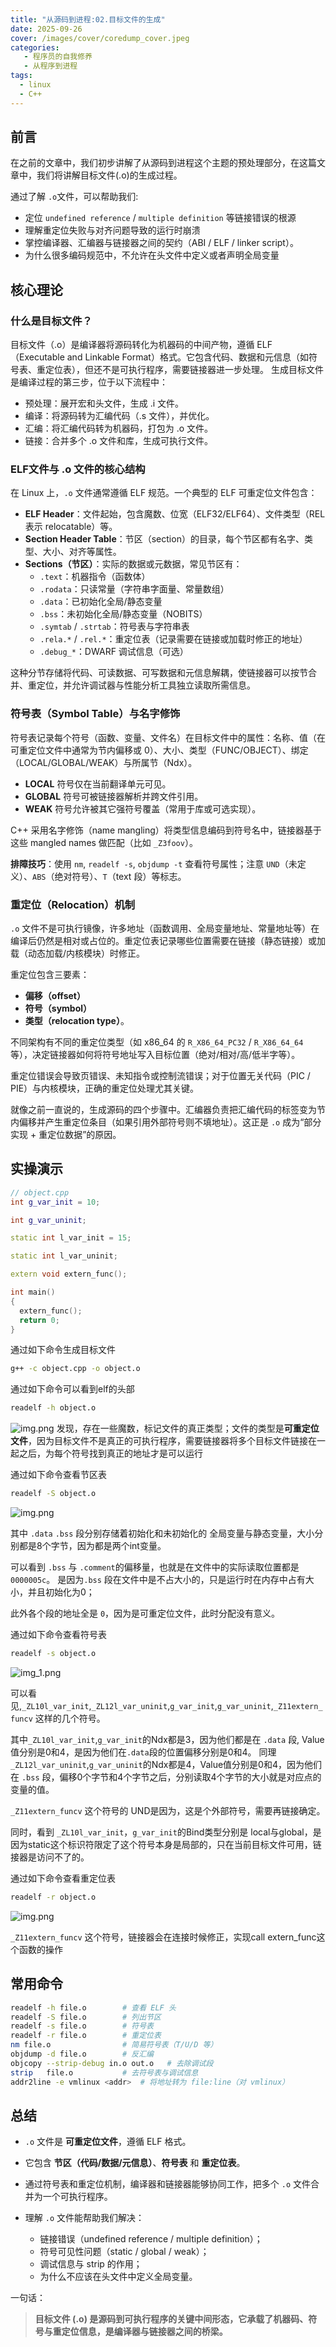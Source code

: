 ```yaml
---
title: "从源码到进程:02.目标文件的生成"
date: 2025-09-26
cover: /images/cover/coredump_cover.jpeg
categories:
   - 程序员的自我修养
   - 从程序到进程
tags:
  - linux
  - C++
---
```


## 前言

在之前的文章中，我们初步讲解了从源码到进程这个主题的预处理部分，在这篇文章中，我们将讲解目标文件(.o)的生成过程。

通过了解 `.o`文件，可以帮助我们:

- 定位 `undefined reference` / `multiple definition` 等链接错误的根源
- 理解重定位失败与对齐问题导致的运行时崩溃
- 掌控编译器、汇编器与链接器之间的契约（ABI / ELF / linker script）。
- 为什么很多编码规范中，不允许在头文件中定义或者声明全局变量

## 核心理论

### 什么是目标文件？
目标文件（.o）是编译器将源码转化为机器码的中间产物，遵循 ELF（Executable and Linkable Format）格式。它包含代码、数据和元信息（如符号表、重定位表），但还不是可执行程序，需要链接器进一步处理。
生成目标文件是编译过程的第三步，位于以下流程中：

* 预处理：展开宏和头文件，生成 .i 文件。
* 编译：将源码转为汇编代码（.s 文件），并优化。
* 汇编：将汇编代码转为机器码，打包为 .o 文件。
* 链接：合并多个 .o 文件和库，生成可执行文件。

### ELF文件与 .o 文件的核心结构

在 Linux 上，`.o` 文件通常遵循 ELF 规范。一个典型的 ELF 可重定位文件包含：

- **ELF Header**：文件起始，包含魔数、位宽（ELF32/ELF64）、文件类型（REL 表示 relocatable）等。
- **Section Header Table**：节区（section）的目录，每个节区都有名字、类型、大小、对齐等属性。
- **Sections（节区）**：实际的数据或元数据，常见节区有：
  - `.text`：机器指令（函数体）
  - `.rodata`：只读常量（字符串字面量、常量数组）
  - `.data`：已初始化全局/静态变量
  - `.bss`：未初始化全局/静态变量（NOBITS）
  - `.symtab` / `.strtab`：符号表与字符串表
  - `.rela.*` / `.rel.*`：重定位表（记录需要在链接或加载时修正的地址）
  - `.debug_*`：DWARF 调试信息（可选）

这种分节存储将代码、可读数据、可写数据和元信息解耦，使链接器可以按节合并、重定位，并允许调试器与性能分析工具独立读取所需信息。

### 符号表（Symbol Table）与名字修饰

符号表记录每个符号（函数、变量、文件名）在目标文件中的属性：名称、值（在可重定位文件中通常为节内偏移或 0）、大小、类型（FUNC/OBJECT）、绑定（LOCAL/GLOBAL/WEAK）与所属节（Ndx）。

- **LOCAL** 符号仅在当前翻译单元可见。
- **GLOBAL** 符号可被链接器解析并跨文件引用。
- **WEAK** 符号允许被其它强符号覆盖（常用于库或可选实现）。

C++ 采用名字修饰（name mangling）将类型信息编码到符号名中，链接器基于这些 mangled names 做匹配（比如 `_Z3foov`）。

**排障技巧**：使用 `nm`, `readelf -s`, `objdump -t` 查看符号属性；注意 `UND`（未定义）、`ABS`（绝对符号）、`T`（text 段）等标志。

### 重定位（Relocation）机制
`.o` 文件不是可执行镜像，许多地址（函数调用、全局变量地址、常量地址等）在编译后仍然是相对或占位的。重定位表记录哪些位置需要在链接（静态链接）或加载（动态加载/内核模块）时修正。

重定位包含三要素：
* **偏移（offset）**
* **符号（symbol）**
* **类型（relocation type）**。

不同架构有不同的重定位类型（如 x86_64 的 `R_X86_64_PC32` / `R_X86_64_64` 等），决定链接器如何将符号地址写入目标位置（绝对/相对/高/低半字等）。

重定位错误会导致页错误、未知指令或控制流错误；对于位置无关代码（PIC / PIE）与内核模块，正确的重定位处理尤其关键。

就像之前一直说的，生成源码的四个步骤中。汇编器负责把汇编代码的标签变为节内偏移并产生重定位条目（如果引用外部符号则不填地址）。这正是 `.o` 成为“部分实现 + 重定位数据”的原因。

## 实操演示

```c++
// object.cpp
int g_var_init = 10;

int g_var_uninit;

static int l_var_init = 15;

static int l_var_uninit;

extern void extern_func();

int main()
{
  extern_func();
  return 0;
}
```

通过如下命令生成目标文件
```bash
g++ -c object.cpp -o object.o
```

通过如下命令可以看到elf的头部
```bash
readelf -h object.o
```
![img.png](/images/p_to_p/o_h.png)
发现，存在一些魔数，标记文件的真正类型；文件的类型是**可重定位文件**，因为目标文件不是真正的可执行程序，需要链接器将多个目标文件链接在一起之后，为每个符号找到真正的地址才是可以运行

通过如下命令查看节区表
```bash
readelf -S object.o
```
![img.png](/images/p_to_p/o_S.png)

其中 `.data` `.bss` 段分别存储着初始化和未初始化的 全局变量与静态变量，大小分别都是8个字节，因为都是两个int变量。

可以看到 `.bss` 与 `.comment`的偏移量，也就是在文件中的实际读取位置都是`0000005c`。 是因为`.bss` 段在文件中是不占大小的，只是运行时在内存中占有大小，并且初始化为0；

此外各个段的地址全是 `0`，因为是可重定位文件，此时分配没有意义。

通过如下命令查看符号表
```bash
readelf -s object.o
```
![img_1.png](/images/p_to_p/o_s.png)

可以看见,`_ZL10l_var_init`,`_ZL12l_var_uninit`,`g_var_init`,`g_var_uninit`,`_Z11extern_funcv` 这样的几个符号。

其中`_ZL10l_var_init`,`g_var_init`的Ndx都是3，因为他们都是在 `.data` 段, Value值分别是0和4，是因为他们在`.data`段的位置偏移分别是0和4。
同理`_ZL12l_var_uninit`,`g_var_uninit`的Ndx都是4，Value值分别是0和4，因为他们在 `.bss` 段，偏移0个字节和4个字节之后，分别读取4个字节的大小就是对应点的变量的值。

`_Z11extern_funcv` 这个符号的 UND是因为，这是个外部符号，需要再链接确定。

同时，看到 `_ZL10l_var_init`，`g_var_init`的Bind类型分别是 local与global，是因为static这个标识符限定了这个符号本身是局部的，只在当前目标文件可用，链接器是访问不了的。

通过如下命令查看重定位表
```bash
readelf -r object.o
```
![img.png](/images/p_to_p/o_r.png)

`_Z11extern_funcv` 这个符号，链接器会在连接时候修正，实现call extern_func这个函数的操作
## 常用命令

```bash
readelf -h file.o        # 查看 ELF 头
readelf -S file.o        # 列出节区
readelf -s file.o        # 符号表
readelf -r file.o        # 重定位表
nm file.o                # 简易符号表（T/U/D 等）
objdump -d file.o        # 反汇编
objcopy --strip-debug in.o out.o   # 去除调试段
strip   file.o           # 去符号表与调试信息
addr2line -e vmlinux <addr>  # 将地址转为 file:line（对 vmlinux）
```

## 总结

* `.o` 文件是 **可重定位文件**，遵循 ELF 格式。
* 它包含 **节区（代码/数据/元信息）**、**符号表** 和 **重定位表**。
* 通过符号表和重定位机制，编译器和链接器能够协同工作，把多个 `.o` 文件合并为一个可执行程序。
* 理解 `.o` 文件能帮助我们解决：

  * 链接错误（undefined reference / multiple definition）；
  * 符号可见性问题（static / global / weak）；
  * 调试信息与 strip 的作用；
  * 为什么不应该在头文件中定义全局变量。

一句话：

> **目标文件 (.o) 是源码到可执行程序的关键中间形态，它承载了机器码、符号与重定位信息，是编译器与链接器之间的桥梁。**





